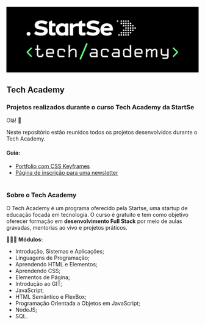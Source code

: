 ![](https://github.com/thaisohashi/startse-tech-academy/blob/main/header-startse.png?raw=true)

## Tech Academy
### Projetos realizados durante o curso Tech Academy da StartSe

Olá! 👋

Neste repositório estão reunidos todos os projetos desenvolvidos durante o Tech Academy.

#### Guia:
- [Portfolio com CSS Keyframes](https://github.com/thaisohashi/tech-academy-portfolio)
- [Página de inscrição para uma newsletter](https://github.com/thaisohashi/tech-academy-newsletter)

#
### Sobre o Tech Academy

O Tech Academy é um programa oferecido pela Startse, uma startup de educação focada em tecnologia. O curso é gratuito e tem como objetivo oferecer formação em **desenvolvimento Full Stack** por meio de aulas gravadas, mentorias ao vivo e projetos práticos.

👩🏻‍💻 **Módulos:**
- Introdução, Sistemas e Aplicações; 
- Linguagens de Programação;
- Aprendendo HTML e Elementos;
- Aprendendo CSS;
- Elementos de Página;
- Introdução ao GIT;
- JavaScript;
- HTML Semântico e FlexBox;
- Programação Orientada a Objetos em JavaScript;
- NodeJS;
- SQL.